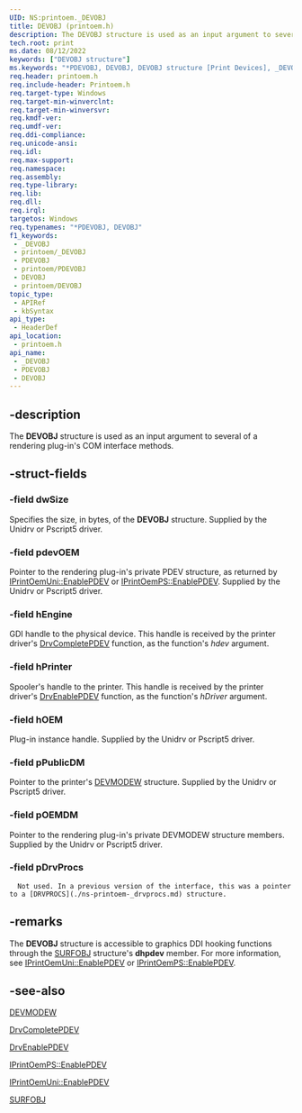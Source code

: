 ```yaml
---
UID: NS:printoem._DEVOBJ
title: DEVOBJ (printoem.h)
description: The DEVOBJ structure is used as an input argument to several of a rendering plug-in's COM interface methods.
tech.root: print
ms.date: 08/12/2022
keywords: ["DEVOBJ structure"]
ms.keywords: "*PDEVOBJ, DEVOBJ, DEVOBJ structure [Print Devices], _DEVOBJ, print.devobj, print_unidrv-pscript_rendering_defda1bb-3862-4b55-a7bf-38b040667c97.xml, printoem/DEVOBJ"
req.header: printoem.h
req.include-header: Printoem.h
req.target-type: Windows
req.target-min-winverclnt: 
req.target-min-winversvr: 
req.kmdf-ver: 
req.umdf-ver: 
req.ddi-compliance: 
req.unicode-ansi: 
req.idl: 
req.max-support: 
req.namespace: 
req.assembly: 
req.type-library: 
req.lib: 
req.dll: 
req.irql: 
targetos: Windows
req.typenames: "*PDEVOBJ, DEVOBJ"
f1_keywords:
 - _DEVOBJ
 - printoem/_DEVOBJ
 - PDEVOBJ
 - printoem/PDEVOBJ
 - DEVOBJ
 - printoem/DEVOBJ
topic_type:
 - APIRef
 - kbSyntax
api_type:
 - HeaderDef
api_location:
 - printoem.h
api_name:
 - _DEVOBJ
 - PDEVOBJ
 - DEVOBJ
---
```


## -description

The **DEVOBJ** structure is used as an input argument to several of a rendering plug-in's COM interface methods.

## -struct-fields

### -field dwSize

Specifies the size, in bytes, of the **DEVOBJ** structure. Supplied by the Unidrv or Pscript5 driver.

### -field pdevOEM

Pointer to the rendering plug-in's private PDEV structure, as returned by [IPrintOemUni::EnablePDEV](../prcomoem/nf-prcomoem-iprintoemuni-enablepdev.md) or [IPrintOemPS::EnablePDEV](../prcomoem/nf-prcomoem-iprintoemps-enablepdev.md). Supplied by the Unidrv or Pscript5 driver.

### -field hEngine

GDI handle to the physical device. This handle is received by the printer driver's [DrvCompletePDEV](/windows/win32/api/winddi/nf-winddi-drvcompletepdev) function, as the function's *hdev* argument.

### -field hPrinter

Spooler's handle to the printer. This handle is received by the printer driver's [DrvEnablePDEV](/windows/win32/api/winddi/nf-winddi-drvenablepdev) function, as the function's *hDriver* argument.

### -field hOEM

Plug-in instance handle. Supplied by the Unidrv or Pscript5 driver.

### -field pPublicDM

Pointer to the printer's [DEVMODEW](/windows/win32/api/wingdi/ns-wingdi-devmodew) structure. Supplied by the Unidrv or Pscript5 driver.

### -field pOEMDM

Pointer to the rendering plug-in's private DEVMODEW structure members. Supplied by the Unidrv or Pscript5 driver.

### -field pDrvProcs

      Not used. In a previous version of the interface, this was a pointer to a [DRVPROCS](./ns-printoem-_drvprocs.md) structure.

## -remarks

The **DEVOBJ** structure is accessible to graphics DDI hooking functions through the [SURFOBJ](/windows/win32/api/winddi/ns-winddi-surfobj) structure's **dhpdev** member. For more information, see [IPrintOemUni::EnablePDEV](../prcomoem/nf-prcomoem-iprintoemuni-enablepdev.md) or [IPrintOemPS::EnablePDEV](../prcomoem/nf-prcomoem-iprintoemps-enablepdev.md).

## -see-also

[DEVMODEW](/windows/win32/api/wingdi/ns-wingdi-devmodew)

[DrvCompletePDEV](/windows/win32/api/winddi/nf-winddi-drvcompletepdev)

[DrvEnablePDEV](/windows/win32/api/winddi/nf-winddi-drvenablepdev)

[IPrintOemPS::EnablePDEV](../prcomoem/nf-prcomoem-iprintoemps-enablepdev.md)

[IPrintOemUni::EnablePDEV](../prcomoem/nf-prcomoem-iprintoemuni-enablepdev.md)

[SURFOBJ](/windows/win32/api/winddi/ns-winddi-surfobj)